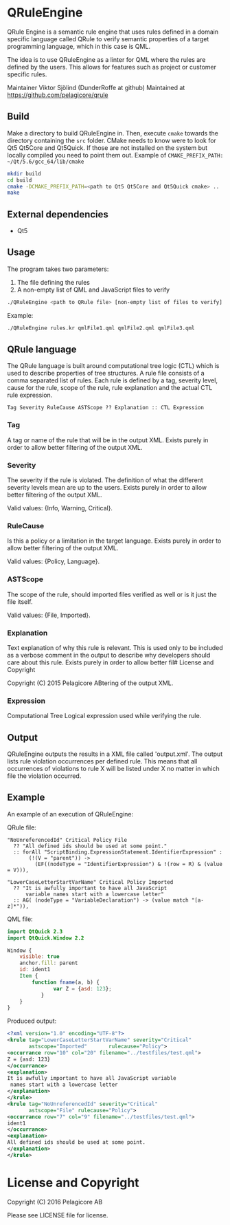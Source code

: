 QRuleEngine
===========
QRule Engine is a semantic rule engine that uses rules defined in a
domain specific language called QRule to verify semantic properties
of a target programming language, which in this case is QML.

The idea is to use QRuleEngine as a linter for QML where the rules
are defined by the users. This allows for features such as project
or customer specific rules.

Maintainer Viktor Sjölind (DunderRoffe at github)
Maintained at https://github.com/pelagicore/qrule

Build
-----
Make a directory to build QRuleEngine in.
Then, execute `cmake` towards the directory containing the `src` folder.
CMake needs to know were to look for Qt5 Qt5Core and Qt5Quick.
If those are not installed on the system but locally compiled you need
to point them out. Example of `CMAKE_PREFIX_PATH: ~/Qt/5.6/gcc_64/lib/cmake`

```bash
mkdir build
cd build
cmake -DCMAKE_PREFIX_PATH=<path to Qt5 Qt5Core and Qt5Quick cmake> ..
make
```

External dependencies
---------------------
* Qt5

Usage
-----
The program takes two parameters:
1. The file defining the rules
2. A non-empty list of QML and JavaScript files to verify

```bash
./QRuleEngine <path to QRule file> [non-empty list of files to verify]
```

Example:
```bash
./QRuleEngine rules.kr qmlFile1.qml qmlFile2.qml qmlFile3.qml
```

QRule language
--------------
The QRule language is built around computational tree logic (CTL)
which is used to describe properties of tree structures. A rule file
consists of a comma separated list of rules. Each rule is defined
by a tag, severity level, cause for the rule, scope of the rule,
rule explanation and the actual CTL rule expression.

```
Tag Severity RuleCause ASTScope ?? Explanation :: CTL Expression
```

### Tag
A tag or name of the rule that will be in the output XML.
Exists purely in order to allow better filtering of the output XML.

### Severity
The severity if the rule is violated. The definition of what the
different severity levels mean are up to the users.
Exists purely in order to allow better filtering of the output XML.

Valid values: {Info, Warning, Critical}.

### RuleCause
Is this a policy or a limitation in the target language.
Exists purely in order to allow better filtering of the output XML.

Valid values: {Policy, Language}.

### ASTScope
The scope of the rule, should imported files verified as well or
is it just the file itself.

Valid values: {File, Imported}.

### Explanation
Text explanation of why this rule is relevant.
This is used only to be included as a verbose comment in the output
to describe why developers should care about this rule. Exists purely
in order to allow better fil# License and Copyright

Copyright (C) 2015 Pelagicore ABtering of the output XML.

### Expression
Computational Tree Logical expression used while verifying the rule.

Output
------
QRuleEngine outputs the results in a XML file called 'output.xml'.
The output lists rule violation occurrences per defined rule. This
means that all occurrences of violations to rule X will be listed
under X no matter in which file the violation occurred.

Example
-------
An example of an execution of QRuleEngine:

QRule file:
```QRule
"NoUnreferencedId" Critical Policy File
  ?? "All defined ids should be used at some point."
  :: forAll "ScriptBinding.ExpressionStatement.IdentifierExpression" :
       (!(V = "parent")) ->
         (EF((nodeType = "IdentifierExpression") & !(row = R) & (value = V))),

"LowerCaseLetterStartVarName" Critical Policy Imported
  ?? "It is awfully important to have all JavaScript
      variable names start with a lowercase letter"
  :: AG( (nodeType = "VariableDeclaration") -> (value match "[a-z]*")),
```

QML file:
```QML
import QtQuick 2.3
import QtQuick.Window 2.2

Window {
    visible: true
    anchor.fill: parent
    id: ident1
    Item {
        function fname(a, b) {
               var Z = {asd: 123};
           }
    }
}
```

Produced output:
```XML
<?xml version="1.0" encoding="UTF-8"?>
<krule tag="LowerCaseLetterStartVarName" severity="Critical"
       astscope="Imported"       rulecause="Policy">
<occurrance row="10" col="20" filename="../testfiles/test.qml">
Z = {asd: 123}
</occurrance>
<explanation>
It is awfully important to have all JavaScript variable
 names start with a lowercase letter
</explanation>
</krule>
<krule tag="NoUnreferencedId" severity="Critical"
       astscope="File" rulecause="Policy">
<occurrance row="7" col="9" filename="../testfiles/test.qml">
ident1
</occurrance>
<explanation>
All defined ids should be used at some point.
</explanation>
</krule>
```

# License and Copyright
Copyright (C) 2016 Pelagicore AB

Please see LICENSE file for license. 
